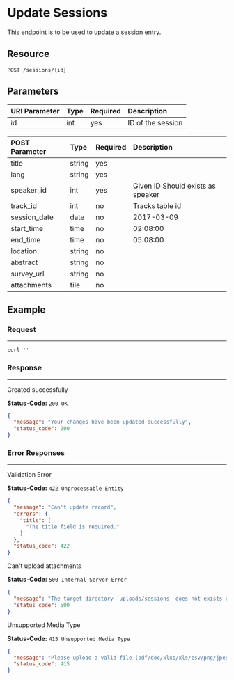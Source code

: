 # Update Sessions

This endpoint is to be used to update a session entry.

## Resource

```
POST /sessions/{id}
```

## Parameters

URI Parameter | Type | Required | Description
:------------ | :--- | :------- | :----------
id            | int  | yes      | ID of the session

POST Parameter | Type   | Required | Description
:------------ | :----- | :------- | :----------
title         | string | yes      |
lang         | string | yes      |
speaker_id    | int    | yes      | Given ID Should exists as speaker
track_id      | int    | no       | Tracks table id
session_date  | date   | no       | 2017-03-09
start_time    | time   | no       | 02:08:00
end_time      | time   | no       | 05:08:00
location      | string | no       |
abstract      | string | no       |
survey_url    | string | no       |
attachments   | file   | no       |

## Example

### Request

--------------------------------------------------------------------------------

```curl
curl ''
```

### Response

--------------------------------------------------------------------------------
Created successfully

**Status-Code:** `200 OK`

```json
{
  "message": "Your changes have been updated successfully",
  "status_code": 200
}
```

### Error Responses

--------------------------------------------------------------------------------
Validation Error

**Status-Code:** `422 Unprocessable Entity`

```json
{
  "message": "Can't update record",
  "errors": {
    "title": [
      "The title field is required."
    ]
  },
  "status_code": 422
}
```

Can't upload attachments

**Status-Code:** `500 Internal Server Error`

```json
{
  "message": "The target directory `uploads/sessions` does not exists or is not writable",
  "status_code": 500
}
```

Unsupported Media Type

**Status-Code:** `415 Unsupported Media Type`

```json
{
  "message": "Please upload a valid file (pdf/doc/xlxs/xls/csv/png/jpeg/gif)",
  "status_code": 415
}
```
